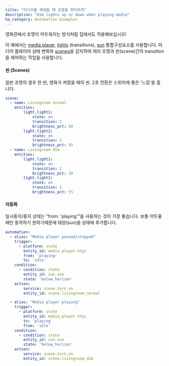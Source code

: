 ```yaml
---
title: "미디어를 재생할 때 조명을 희미하게"
description: "Dim lights up or down when playing media"
ha_category: Automation Examples
---
```


영화관에서 조명이 어두워지는 방식처럼 집에서도 적용해보십시오!

이 예에서는 [media player](/integrations/media_player/), [lights](/integrations/light/) (transitions), [sun](/integrations/sun/) 통합구성요소를 사용합니다. 미디어 플레이어 상태 변화와 [scenes](/integrations/scene/)을 감지하여 여러 조명과 씬(scene)간의 transition을 제어하는 ​​작업을 사용합니다.

#### 씬 (Scenes)
일반 조명의 경우 한 씬, 영화가 켜졌을 때의 씬. 2초 전환은 스위치에 좋은 '느낌'을 줍니다.

```yaml
scene:
  - name: Livingroom normal
    entities:
        light.light1:
            state: on
            transition: 2
            brightness_pct: 60
        light.light2:
            state: on
            transition: 2
            brightness_pct: 85
  - name: Livingroom dim
    entities:
        light.light1:
            state: on
            transition: 2
            brightness_pct: 30
        light.light2:
            state: on
            transition: 2
            brightness_pct: 55
```


#### 자동화
일시중지/중지 상태는 "from: 'playing'"을 사용하는 것이 가장 좋습니다. 보통 어두울 때만 동작하기 원하기때문에 태양(sun)을 상태에 추가합니다. 

```yaml
automation:
  - alias: "Media player paused/stopped"
    trigger:
      - platform: state
        entity_id: media_player.htpc
        from: 'playing'
        to: 'idle'
    condition:
      - condition: state
        entity_id: sun.sun
        state: 'below_horizon'
    action:
        service: scene.turn_on
        entity_id: scene.livingroom_normal

  - alias: "Media player playing"
    trigger:
      - platform: state
        entity_id: media_player.htpc
        to: 'playing'
        from: 'idle'
    condition:
      - condition: state
        entity_id: sun.sun
        state: 'below_horizon'
    action:
        service: scene.turn_on
        entity_id: scene.livingroom_dim
```

